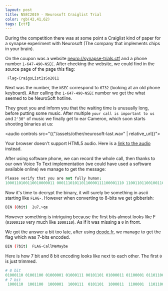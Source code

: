 ```yaml
---
layout: post
title: NSEC2019 - Neurosoft Craiglist Trial
color: rgb(42,41,62)
tags: [ctf]
---
```


During the competition there was at some point a Craiglist kind of paper for a synapse experiment
with Neurosoft (The company that implements chips in your brain).

On the coupon was a website [neuro://synapse-trials.ctf](neuro://synapse-trials.ctf) and a phone number `1-647-490-NSEC`.
After checking the website, we could find in the source page of the page this flag:

```
 Flag-CraigsListIsSo2011
```
 
Next was the number, the `NSEC` correspond to `6732` (looking at an old phone keyboard).
After calling the `1-647-490-NSEC` number we get the what seemed to be NeuroSoft hotline.

They greet you and inform you that the waiting time is unusually long, before putting some 
music. After multiple `your call is important to us` and `2'30"` of music we finally get to ear Cameron, 
which soon starts shooting binaries at us:

<audio controls src="{{"/assets/other/neurosoft-last.wav" | relative_url}}">
<p>Your browser doesn't support HTML5 audio. Here is a <a href="{{"/assets/other/dolphin.wav" | relative_url}}">link to the audio</a> instead.</p></audio>

After using software phone, we can record the whole call, then thanks to our own Voice To Text implementation
(we could have used a software available online) we manage to get the message:

```coffeescript
Please verify that you are not fully human:
1000110100110010000011 000111010110110000111100001110 110011011001001101110010110011 011100001111100111000101100101
```

Now it's time to decrypt the binary, it will surely be something in ascii starting like `FLAG-`.
However when converting to 8-bits we get gibberish:

```bash
BIN (8bit)	2u7,>qe
```

However something is intriguing because the first bits almost looks like F (`01000110` very much like `1000110`).
As if it was missing a `0` in front.

We got the answer a bit too late, after using [dcode.fr](https://www.dcode.fr/code-ascii), we manage to get 
the flag which was 7-bits encoded.

```bash
BIN (7bit)	FLAG-CallMeMaybe
```

Here is how 7 bit and 8 bit encoding looks like next to each other. The first `0` is just trimmed.
```coffeescript
# 8 bit
01000110 01001100 01000001 01000111 00101101 01000011 01100001 01101100 01101100 01001101 01100101 01001101 01100001 01111001 01100010 01100101
# 7 bit
 1000110  1001100  1000001  1000111  0101101  1000011  1100001  1101100  1101100  1001101  1100101  1001101  1100001  1111001  1100010  1100101
```
